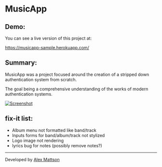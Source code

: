 MusicApp
=================

Demo:
-----
You can see a live version of this project at:

https://musicapp-sample.herokuapp.com/

Summary:
--------
MusicApp was a project focused around the creation of a stripped down authentication system from scratch.

The goal being a comprehensive understanding of the works of modern authentication systems.

[![Screenshot](/doc/sample.png)](//github.com/amattson21/musicapp-sample/)

fix-it list:
------
- Album menu not formatted like band/track
- Inputs forms for band/album/track not stylized
- Logo image not rendering
- lyrics bug for notes (possibly remove notes?)


---
Developed by [Alex Mattson](http://www.alexmattson.com)
